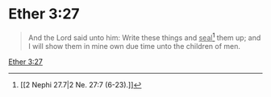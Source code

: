 # Ether 3:27

> And the Lord said unto him: Write these things and <u>seal</u>[^a] them up; and I will show them in mine own due time unto the children of men.

[Ether 3:27](https://www.churchofjesuschrist.org/study/scriptures/bofm/ether/3?lang=eng&id=p27#p27)


[^a]: [[2 Nephi 27.7|2 Ne. 27:7 (6-23).]]
